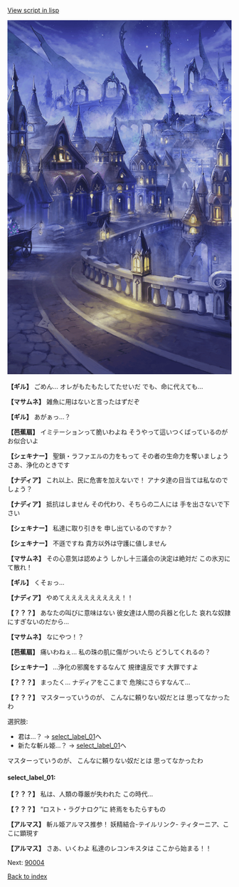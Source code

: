 [View script in lisp](../scripts/1100503.txt)

![101_city_night3.png](../images/backgrounds/101_city_night3.png)

**【ギル】**
ごめん…
オレがもたもたしてたせいだ
でも、命に代えても…

**【マサムネ】**
雑魚に用はないと言ったはずだぞ

**【ギル】**
あがぁっ…？

**【芭蕉扇】**
イミテーションって脆いわよね
そうやって這いつくばっているのが
お似合いよ

**【シェキナー】**
聖鎖・ラファエルの力をもって
その者の生命力を奪いましょう
さあ、浄化のときです

**【ナディア】**
これ以上、民に危害を加えないで！
アナタ達の目当ては私なのでしょう？

**【ナディア】**
抵抗はしません
その代わり、そちらの二人には
手を出さないで下さい

**【シェキナー】**
私達に取り引きを
申し出ているのですか？

**【シェキナー】**
不遜ですね
貴方以外は守護に値しません

**【マサムネ】**
その心意気は認めよう
しかし十三議会の決定は絶対だ
この氷刃にて散れ！

**【ギル】**
くそぉっ…

**【ナディア】**
やめてえええええええええ！！

**【？？？】**
あなたの叫びに意味はない
彼女達は人間の兵器と化した
哀れな奴隷にすぎないのだから…

**【マサムネ】**
なにやつ！？

**【芭蕉扇】**
痛いわねぇ…
私の珠の肌に傷がついたら
どうしてくれるの？

**【シェキナー】**
…浄化の邪魔をするなんて
規律違反です
大罪ですよ

**【？？？】**
まったく…
ナディアをここまで
危険にさらすなんて…

**【？？？】**
マスターっていうのが、
こんなに頼りない奴だとは
思ってなかったわ

選択肢:
- 君は…？ → [select_label_01](#select_label_01)へ
- 新たな斬ル姫…？ → [select_label_01](#select_label_01)へ

マスターっていうのが、
こんなに頼りない奴だとは
思ってなかったわ

#### select_label_01:

**【？？？】**
私は、人類の尊厳が失われた
この時代…

**【？？？】**
“ロスト・ラグナロク”に
終焉をもたらすもの

**【アルマス】**
斬ル姫アルマス推参！
妖精結合-テイルリンク-
ティターニア、ここに顕現す

**【アルマス】**
さあ、いくわよ
私達のレコンキスタは
ここから始まる！！

Next: [90004](90004.md)

[Back to index](index.md)
